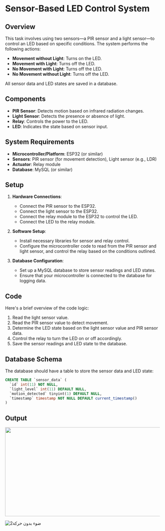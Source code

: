 # Sensor-Based LED Control System

## Overview

This task involves using two sensors—a PIR sensor and a light sensor—to control an LED based on specific conditions. The system performs the following actions:

- **Movement without Light**: Turns on the LED.
- **Movement with Light**: Turns off the LED.
- **No Movement with Light**: Turns off the LED.
- **No Movement without Light**: Turns off the LED.

All sensor data and LED states are saved in a database.

## Components

- **PIR Sensor**: Detects motion based on infrared radiation changes.
- **Light Sensor**: Detects the presence or absence of light.
- **Relay**: Controls the power to the LED.
- **LED**: Indicates the state based on sensor input.

## System Requirements

- **Microcontroller/Platform**: ESP32 (or similar)
- **Sensors**: PIR sensor (for movement detection), Light sensor (e.g., LDR)
- **Actuator**: Relay module
- **Database**: MySQL (or similar)

## Setup

1. **Hardware Connections**:
    - Connect the PIR sensor to the ESP32.
    - Connect the light sensor to the ESP32.
    - Connect the relay module to the ESP32 to control the LED.
    - Connect the LED to the relay module.

2. **Software Setup**:
    - Install necessary libraries for sensor and relay control.
    - Configure the microcontroller code to read from the PIR sensor and light sensor, and control the relay based on the conditions outlined.

3. **Database Configuration**:
    - Set up a MySQL database to store sensor readings and LED states.
    - Ensure that your microcontroller is connected to the database for logging data.

## Code

Here's a brief overview of the code logic:

1. Read the light sensor value.
2. Read the PIR sensor value to detect movement.
3. Determine the LED state based on the light sensor value and PIR sensor data.
4. Control the relay to turn the LED on or off accordingly.
5. Save the sensor readings and LED state to the database.

   
## Database Schema

The database should have a table to store the sensor data and LED state:

```sql
CREATE TABLE `sensor_data` (
  `id` int(11) NOT NULL,
  `light_level` int(11) DEFAULT NULL,
  `motion_detected` tinyint(1) DEFAULT NULL,
  `timestamp` timestamp NOT NULL DEFAULT current_timestamp()
)
```


## Output

 <img src="https://github.com/user-attachments/assets/1e335f0c-bc89-428e-b8c8-efb1b7347205" width="580" height="290">


 
![ضوء بدون حركة2](https://github.com/user-attachments/assets/1e335f0c-bc89-428e-b8c8-efb1b7347205)

